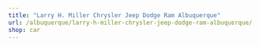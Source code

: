 ```yaml
---
title: "Larry H. Miller Chrysler Jeep Dodge Ram Albuquerque"
url: /albuquerque/larry-h-miller-chrysler-jeep-dodge-ram-albuquerque/
shop: car
---
```

